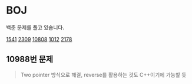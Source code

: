 # BOJ
  백준 문제를 풀고 있습니다.
  
[1541](https://velog.io/@bon0057/CC-%EB%B0%B1%EC%A4%80-1541%EB%B2%88-%EC%9E%83%EC%96%B4%EB%B2%84%EB%A6%B0-%EA%B4%84%ED%98%B8)
[2309](https://velog.io/@bon0057/CC-%EB%B0%B1%EC%A4%80-2309%EB%B2%88-%EC%9D%BC%EA%B3%B1-%EB%82%9C%EC%9F%81%EC%9D%B4)
[10808](https://velog.io/@bon0057/CC-%EB%B0%B1%EC%A4%80-10808%EB%B2%88-%EC%95%8C%ED%8C%8C%EB%B2%B3-%EA%B0%9C%EC%88%98)
[1012](https://velog.io/@bon0057/CC-%EB%B0%B1%EC%A4%80-1012%EB%B2%88-%EB%AC%B8%EC%A0%9C)
[2178](https://velog.io/@bon0057/CC-%EB%B0%B1%EC%A4%80-2178%EB%B2%88-%EB%AF%B8%EB%A1%9C-%ED%83%90%EC%83%89)
## 10988번 문제
> Two pointer 방식으로 해결, reverse를 활용하는 것도 C++이기에 가능할 듯 
